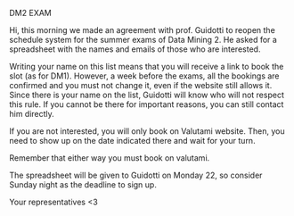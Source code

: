 DM2 EXAM

Hi, this morning we made an agreement with prof. Guidotti to reopen the schedule system for the summer exams of Data Mining 2. He asked for a spreadsheet with the names and emails of those who are interested.

Writing your name on this list means that you will receive a link to book the slot (as for DM1). However, a week before the exams, all the bookings are confirmed and you must not change it, even if the website still allows it. Since there is your name on the list, Guidotti will know who will not respect this rule. If you cannot be there for important reasons, you can still contact him directly.

If you are not interested, you will only book on Valutami website. Then, you need to show up on the date indicated there and wait for your turn.

Remember that either way you must book on valutami.

The spreadsheet will be given to Guidotti on Monday 22, so consider Sunday night as the deadline to sign up.

Your representatives <3

